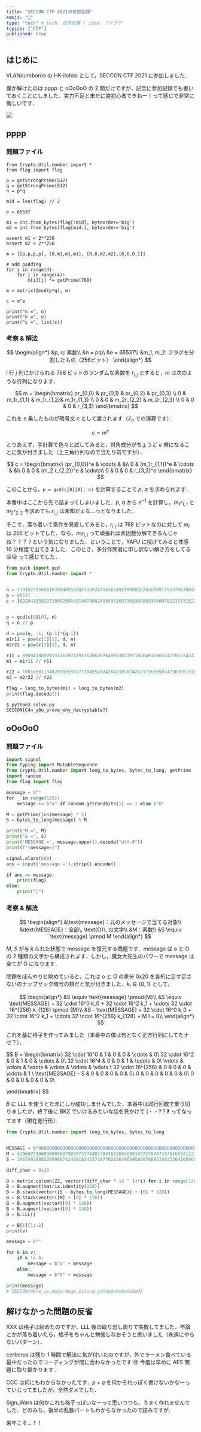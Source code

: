 ```yaml
---
title: "SECCON CTF 2021の参加記録"
emoji: "🐷"
type: "tech" # tech: 技術記事 / idea: アイデア
topics: ["CTF"]
published: true
---
```


## はじめに

VLANouroboros の HK-ilohas として，SECCON CTF 2021 に参加しました．

僕が解けたのは pppp と oOoOoO の 2 問だけですが，記念に参加記録でも書いておくことにしました．実力不足と未だに脱初心者できねー！って感じで非常に悔しいです．

![](https://storage.googleapis.com/zenn-user-upload/5ae7f412f13e-20211212.png)

## pppp

### 問題ファイル

```python:problem.sage
from Crypto.Util.number import *
from flag import flag

p = getStrongPrime(512)
q = getStrongPrime(512)
n = p*q

mid = len(flag) // 2

e = 65537

m1 = int.from_bytes(flag[:mid], byteorder='big')
m2 = int.from_bytes(flag[mid:], byteorder='big')

assert m1 < 2**256
assert m2 < 2**256

m = [[p,p,p,p], [0,m1,m1,m1], [0,0,m2,m2],[0,0,0,1]]

# add padding
for i in range(4):
    for j in range(4):
        m[i][j] *= getPrime(768)

m = matrix(Zmod(p*q), m)

c = m^e

print("n =", n)
print("e =", e)
print("c =", list(c))
```

### 考察 & 解法

$$
\begin{align*}
&p, q: 素数\\
&n = pq\\
&e = 65537\\
&m_1, m_2: フラグを分割したもの（256ビット）
\end{align*}
$$

$i$ 行 $j$ 列にかけられる 768 ビットのランダムな素数を $r_{i,j}$ とすると，$m$ は次のような行列になります．

$$
m =
\begin{bmatrix}
    pr_{0,0} & pr_{0,1} & pr_{0,2} & pr_{0,3} \\
    0 & m_1r_{1,1} & m_1r_{1,2}& m_1r_{1,3} \\
    0 & 0 & m_2r_{2,2} & m_2r_{2,3} \\
    0 & 0 & 0 & r_{3,3}
\end{bmatrix}
$$

これを $e$ 乗したものが暗号文 $c$ として渡されます（$\mathbb{Z}_n$ での演算です）．

$$
c = m^e
$$

とりあえず，手計算で色々と試してみると，対角成分がちょうど $e$ 乗になることに気が付きました（上三角行列なので当たり前ですが）．

$$
c = \begin{bmatrix}
(pr_{0,0})^e & \cdots & &\\
    0 & (m_1r_{1,1})^e & \cdots & &\\
    0 & 0 & (m_2 r_{2,2})^e & \cdots\\
    0 & 0 & 0 & r_{3,3}^e
\end{bmatrix}
$$

このことから，`p = gcd(c[0][0], n)` を計算することで $p$, $q$ を求められます．

本番中はここから先で詰まってしまいました．$p$, $q$ から $e^{-1}$ を計算し，$m_1 r_{1,1}$ と $m_2 r_{2,2}$ を求めても $r_{i,j}$ は未知だよな…っとなりました．

そこで，落ち着いて条件を見直してみると，$r_{i,j}$ は 768 ビットなのに対して $m_i$ は 256 ビットでした．なら，$m_i r_{i,j}$ って頑張れば素因数分解できるんじゃね？？？？という気になりました．ということで，YAFU に投げてみると体感 10 分程度で出てきました．このとき，多分作問者に申し訳ない解き方をしてる 😢😢 って感じでした．

```python:solve.py
from math import gcd
from Crypto.Util.number import *


n = 139167515668183984855584233262421636549219808362436809125322963984953234794207403032462532211718407628015534917936237180092470832870352873174416729863982860547330562153111496168661222608038945799305565324740297535609102402946273092600303759078983973524662838350143815732516927299895302494977521033451618509313
e = 65537
c = [(92641859227150025014514674882433433169736939888930400782213731523244191029744271714915087397818608658221982921496921528927873080896272971564627162670330785041427348269531449548757383647994986600796703130771466176972483905051546758332111818555173685323233367295631863710855125823503925281765070200264928761744, 1077078501560459546238096407664459657660011596619515007448272718633593622581663318232822694070053575817000584000976732545349394411037957356817674297166036371321332907845398174111343765006738074197964396832305908342965034091516961317164203682771449331094865994143953470394418754170915147984703343671839620070, 19878161032897109459692857500488708331148676837923170075630073845924376353394086221031683671854185288619608305138965881628353471119235227157715699650190844508727073649527735233175347600167954253143204293274253676829607434380971492999430389536409563073620686264607716424139208756197843637115228155976163983619, 122958657434560838063916316490126514822437273152981380647634868499620566657448363565613345650206126542999322277498960954804580159527199119604554047697342524367459283765958189416627623253226055220105627822118413649499651442079969872322463271891353808314530249098525814619479135297014148780695960117897387220659), (0, 85635304452753185796593135650704585992713419302092444931829191186284566226617686976975731459756968679710078670232999566062343743901469759277582454092882685887985731708244015567469990157564460035983017331880588783841581502687752495254387549274422591338211161917565559735193456411356422539814020979699927207024,
                                                                                                                                                                                                                                                                                                                                                                                                                                                                                                                                                                                                                                                                                                                                                                                                                                                                                                                                                                                                                                                                                                                                                                                                                                                                                                26528377397409932803048052918715873209845190225305139460936852681030879561522825277119360099719008486268731610926098705442795761739644784858085976938906030639986454157616558457541083641717564142619063815917161350343604401278251069255966146207538326575595944701499010180658631016268689550402326369924649514049, 17173480018007185616783556851363148729840100207266610547324632027095687866456613104465211034834604995290825437734467654701021261504226847008483339028335703977866796341754911432666568936460974103742649586111260163432789617417125379644939110280618415377202845096157056174169392363954229816964869557167190373166), (0, 0, 81417110160690915414859599923077760437964436481940074249510026432592954854440295980578313776441414052192070135409849396229653279814546498083873720679422968334818254076803899882280264290639872486915551889441082468560654475422089052988909565455596584407805229280743723696618903551087160338683566908533474596220, 88524270641123978066493517684012199807956329430551155649688209766850898125045959831704501988313531767120589113923546449704920649814085765896894870692227804052901254644766662594723181025793077392532746071480212649880063471693730914835259139038459097504431147211622052068997412540488201406879310193174863792764), (0, 0, 0, 130146806238985078905344376697263038970354607413027156915068014483770022716717215156189413217688976902906182579031431264733207976605553885314360422441780388319618199732296392330859801016851191010568169307878720202422104375360360029207688301496478751250969744747470242179561459045172707909287093959859681318497)]

p = gcd(c[0][0], n)
q = n // p

d = pow(e, -1, (p-1)*(q-1))
m1r11 = pow(c[1][1], d, n)
m2r22 = pow(c[2][2], d, n)

r11 = 890941089701337639742923670629764992383197102649368033477055542426171609788212371754143394788213291456300216361551640449365841636339404366563906765128981689755176699342918904671528454362377482743831820969956624190146702130809843851
m1 = m1r11 // r11

r22 = 1001860113482890555017710485492420423876242421736095074738385131002929692458471110177277127310688011729127988908466398932019505500863392332136664225101034793814078136979376956873726395552928651794389376576934283525340824695529351511
m2 = m2r22 // r22

flag = long_to_bytes(m1) + long_to_bytes(m2)
print(flag.decode())

```

```
$ python3 solve.py
SECCON{C4n_y0u_prove_why_decryptable?}
```

## oOoOoO

### 問題ファイル

```python:problem.py
import signal
from typing import MutableSequence
from Crypto.Util.number import long_to_bytes, bytes_to_long, getPrime
import random
from flag import flag

message = b""
for _ in range(128):
    message += b"o" if random.getrandbits(1) == 1 else b"O"

M = getPrime(len(message) * 5)
S = bytes_to_long(message) % M

print("M =", M)
print('S =', S)
print('MESSAGE =', message.upper().decode("utf-8"))
print(f"{message=}")

signal.alarm(600)
ans = input('message =').strip().encode()

if ans == message:
    print(flag)
else:
    print("🧙")
```

### 考察 & 解法

$$
\begin{align*}
    &\text{message}：元のメッセージで当てる対象\\
    &\text{MESSAGE}：全部\, \text{O}\, の文字\\
    &M：素数\\
    &S \equiv \text{message} \pmod M
\end{align*}
$$

$M$, $S$ が与えられた状態で message を復元する問題です．message は o と O の 2 種類の文字から構成されます．しかし，魔女大先生のパワーで message は全てが O になります．

問題をぼんやりと眺めていると，これは o と O の差分 0x20 を各桁に足す足さないのナップザック暗号の類だと気が付きました．$k_i \in \{0, 1\}$ として，

$$
\begin{align*}
&S \equiv \text{message} \pmod{M}\\
&S \equiv \text{MESSAGE} + 32 \cdot 16^0 k_0 + 32 \cdot 16^2 k_1 + \cdots 32 \cdot 16^{256} k_{128} \pmod {M}\\
&S - \text{MESSAGE} + 32 \cdot 16^0 k_0 + 32 \cdot 16^2 k_1 + \cdots 32 \cdot 16^{256} k_{128} + M l = 0\\
\end{align*}
$$

これを基に格子を作ってみました（本番中の僕は何となく正方行列にしてたナゼ？）．

$$
B = \begin{bmatrix}
    32 \cdot 16^0 & 1 & 0 & 0 & \cdots & 0\\
    32 \cdot 16^2 & 0 & 1 & 0 & \cdots & 0\\
    32 \cdot 16^4 & 0 & 0 & 1 & \cdots & 0\\
    \vdots & \vdots & \vdots & \vdots & \ddots & \vdots \\
    32 \cdot 16^{256} & 0 & 0 & 0 & \cdots & 1 \\
    \text{MESSAGE} - S & 0 & 0 & 0 & 0 & 0\\
    0  & 0 & 0 & 0 & 0 & 0\\
    0  & 0 & 0 & 0 & 0 & 0\\

\end{bmatrix}
$$

$B$ に LLL を使うとたまにしか成功しませんでした．本番中は試行回数で乗り切りましたが，終了後に BKZ でいけるみたいな話を見かけて (・・?？❓ ってなってます（現在進行形）．

```python:solve.py
from Crypto.Util.number import long_to_bytes, bytes_to_long


MESSAGE = b"OOOOOOOOOOOOOOOOOOOOOOOOOOOOOOOOOOOOOOOOOOOOOOOOOOOOOOOOOOOOOOOOOOOOOOOOOOOOOOOOOOOOOOOOOOOOOOOOOOOOOOOOOOOOOOOOOOOOOOOOOOOOOOOO"
M = 4296072306836887687980673774381704166205403018972787671575165621123442878815781831549000956483723234218910010200125467663329060281140685621573979820006074362442678060712929561126912283226883523
S = 1965402809320098074246818343271877025564965958587689534033304168965677237622715285275273898016472591781012471103692096198637466125821215781239405507711963471167044804932449051695673349602793955

diff_char = 0x20

B = matrix.column(ZZ, vector([diff_char * 16 ^ (2*i) for i in range(128)]))
B = B.augment(matrix.identity(128))
B = B.stack(vector([S - bytes_to_long(MESSAGE)] + [0] * 128))
B = B.stack(vector([M] + [0] * 128))
B = B.augment(vector([0] * 130))
B = B.augment(vector([0] * 130))
B = B.LLL()

v = B[1][1:-2]
print(v)

message = b""

for k in v:
    if k != 0:
        message = b"o" + message
    else:
        message = b"O" + message

print(message)
# SECCON{Here_is_Huge-Huge_Island_yahhoOoOoOoOoOoO}
```

## 解けなかった問題の反省

XXX は格子は組めたのですが，LLL 後の取り出し周りで失敗してました．卒論とかが落ち着いたら，格子をちゃんと勉強しなおそうと思いました（永遠にやらないパターン）．

cerberus は残り 1 時間で解法に気が付いたのですが，外でラーメン食べている最中だったのでコーディングが間に合わなかったです 😢 今度は早めに AES 問題に取り掛かります…

CCC は何にもわからなかったです．$p+q$ を何かそれっぽく書けないかなーっていじってましたが，全然ダメでした．

Sign_Wars は何かこれも格子っぽいなーって思いつつも，うまく作れませんでした．どのみち，後半の乱数パートもわからなかったので詰みですが．

来年こそ…！！
